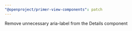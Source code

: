 ```yaml
---
"@openproject/primer-view-components": patch
---
```


Remove unnecessary aria-label from the Details component
